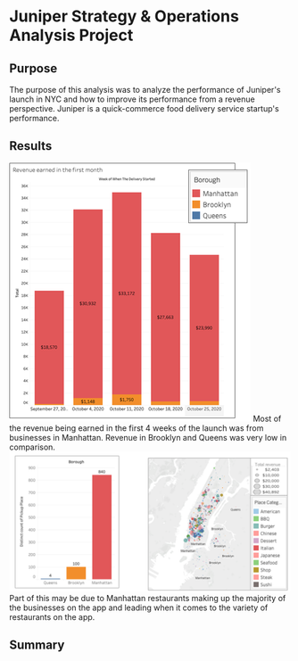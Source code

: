 # Juniper Strategy & Operations Analysis Project 

## Purpose
The purpose of this analysis was to analyze the performance of Juniper's launch in NYC and how to improve its performance from a revenue perspective. Juniper is a quick-commerce food delivery service startup's performance.

## Results
<img src="https://github.com/teresa-le/Juniper_Strategy_Operations_Analysis/blob/main/Resources/Revenue%20Earned.png">
Most of the revenue being earned in the first 4 weeks of the launch was from businesses in Manhattan. Revenue in Brooklyn and Queens was very low in comparison. 


<img src="https://github.com/teresa-le/Juniper_Strategy_Operations_Analysis/blob/main/Resources/Restaurant%20Density%20Variety.png"> 
Part of this may be due to Manhattan restaurants making up the majority of the businesses on the app and leading when it comes to the variety of restaurants on the app. 


## Summary 

